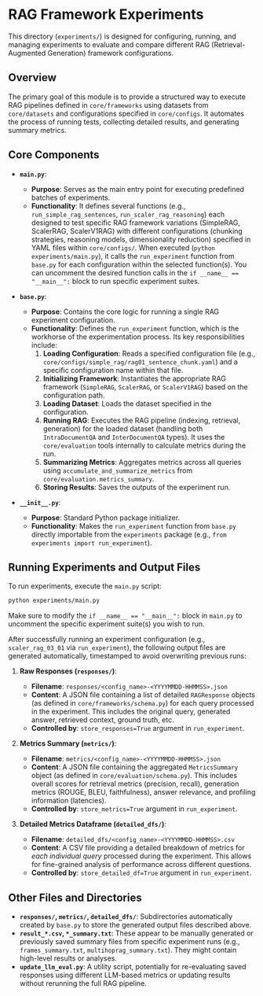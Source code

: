 # RAG Framework Experiments

This directory (`experiments/`) is designed for configuring, running, and managing experiments to evaluate and compare different RAG (Retrieval-Augmented Generation) framework configurations.

## Overview

The primary goal of this module is to provide a structured way to execute RAG pipelines defined in `core/frameworks` using datasets from `core/datasets` and configurations specified in `core/configs`. It automates the process of running tests, collecting detailed results, and generating summary metrics.

## Core Components

-   **`main.py`**:
    -   **Purpose**: Serves as the main entry point for executing predefined batches of experiments.
    -   **Functionality**: It defines several functions (e.g., `run_simple_rag_sentences`, `run_scaler_rag_reasoning`) each designed to test specific RAG framework variations (SimpleRAG, ScalerRAG, ScalerV1RAG) with different configurations (chunking strategies, reasoning models, dimensionality reduction) specified in YAML files within `core/configs/`. When executed (`python experiments/main.py`), it calls the `run_experiment` function from `base.py` for each configuration within the selected function(s). You can uncomment the desired function calls in the `if __name__ == "__main__":` block to run specific experiment suites.

-   **`base.py`**:
    -   **Purpose**: Contains the core logic for running a single RAG experiment configuration.
    -   **Functionality**: Defines the `run_experiment` function, which is the workhorse of the experimentation process. Its key responsibilities include:
        1.  **Loading Configuration**: Reads a specified configuration file (e.g., `core/configs/simple_rag/rag01_sentence_chunk.yaml`) and a specific configuration name within that file.
        2.  **Initializing Framework**: Instantiates the appropriate RAG framework (`SimpleRAG`, `ScalerRAG`, or `ScalerV1RAG`) based on the configuration path.
        3.  **Loading Dataset**: Loads the dataset specified in the configuration.
        4.  **Running RAG**: Executes the RAG pipeline (indexing, retrieval, generation) for the loaded dataset (handling both `IntraDocumentQA` and `InterDocumentQA` types). It uses the `core/evaluation` tools internally to calculate metrics during the run.
        5.  **Summarizing Metrics**: Aggregates metrics across all queries using `accumulate_and_summarize_metrics` from `core/evaluation.metrics_summary`.
        6.  **Storing Results**: Saves the outputs of the experiment run.

-   **`__init__.py`**:
    -   **Purpose**: Standard Python package initializer.
    -   **Functionality**: Makes the `run_experiment` function from `base.py` directly importable from the `experiments` package (e.g., `from experiments import run_experiment`).

## Running Experiments and Output Files

To run experiments, execute the `main.py` script:

```bash
python experiments/main.py
```

Make sure to modify the `if __name__ == "__main__":` block in `main.py` to uncomment the specific experiment suite(s) you wish to run.

After successfully running an experiment configuration (e.g., `scaler_rag_03_01` via `run_experiment`), the following output files are generated automatically, timestamped to avoid overwriting previous runs:

1.  **Raw Responses (`responses/`)**:
    *   **Filename**: `responses/<config_name>-<YYYYMMDD-HHMMSS>.json`
    *   **Content**: A JSON file containing a list of detailed `RAGResponse` objects (as defined in `core/frameworks/schema.py`) for each query processed in the experiment. This includes the original query, generated answer, retrieved context, ground truth, etc.
    *   **Controlled by**: `store_responses=True` argument in `run_experiment`.

2.  **Metrics Summary (`metrics/`)**:
    *   **Filename**: `metrics/<config_name>-<YYYYMMDD-HHMMSS>.json`
    *   **Content**: A JSON file containing the aggregated `MetricsSummary` object (as defined in `core/evaluation/schema.py`). This includes overall scores for retrieval metrics (precision, recall), generation metrics (ROUGE, BLEU, faithfulness), answer relevance, and profiling information (latencies).
    *   **Controlled by**: `store_metrics=True` argument in `run_experiment`.

3.  **Detailed Metrics Dataframe (`detailed_dfs/`)**:
    *   **Filename**: `detailed_dfs/<config_name>-<YYYYMMDD-HHMMSS>.csv`
    *   **Content**: A CSV file providing a detailed breakdown of metrics for *each individual query* processed during the experiment. This allows for fine-grained analysis of performance across different questions.
    *   **Controlled by**: `store_detailed_df=True` argument in `run_experiment`.

## Other Files and Directories

-   **`responses/`, `metrics/`, `detailed_dfs/`**: Subdirectories automatically created by `base.py` to store the generated output files described above.
-   **`result_*.csv`, `*_summary.txt`**: These appear to be manually generated or previously saved summary files from specific experiment runs (e.g., `frames_summary.txt`, `multihoprag_summary.txt`). They might contain high-level results or analyses.
-   **`update_llm_eval.py`**: A utility script, potentially for re-evaluating saved responses using different LLM-based metrics or updating results without rerunning the full RAG pipeline.
